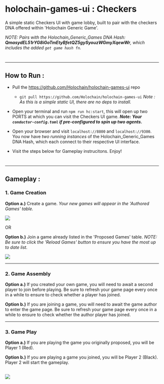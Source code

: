 # holochain-games-ui : Checkers
A simple static Checkers UI with game lobby, built to pair with the checkers DNA offered within 'Holochain Generic Game'.

*NOTE: Pairs with the Holochain_Generic_Games DNA Hash:  **QmasydEL51rYG8iGoTmEtyBfetQZ5gySyouzWGmyXqewWr**, which includes the added `get game hash fn`.*

#
---
## How to Run :
- Pull the https://github.com/Holochain/holochain-games-ui repo
    - `git pull https://github.com/Holochain/holochain-games-ui`
    *Note : As this is a simple static UI, there are no deps to install.*
  
- Open your terminal and run `npm run hc:start`, this will open up two PORTS at which you can visit the Checkers UI game.
   _**Note: Your `conductor-config.toml` if pre-configured to spin up two agents.**_

- Open your browser and visit `localhost://8800` and `localhost://9300`. You now have *two running instances* of the Holochain_Generic_Games DNA Hash, which each connect to their respective UI interface.

- Visit the steps below for Gameplay instrucitons.  Enjoy!
#
---
## Gameplay :

### 1. Game Creation

**Option a.)** Create a game.
*Your new games will appear in the 'Authored Games' table.*

![](https://i.imgur.com/EcGTtH8.png)

OR

**Option b.)** Join a game already listed in the 'Proposed Games' table.
*NOTE: Be sure to click the 'Reload Games' button to ensure you have the most up to date list.*

![](https://i.imgur.com/bcxsXSJ.png)

---
### 2. Game Assembly

**Option a.)** If you created your own game, you will need to await a second player to join before playing. Be sure to refresh your game page every once in a while to ensure to check whether a player has joined.

**Option b.)** If you are joining a game, you will need to await the game author to enter the game page. Be sure to refresh your game page every once in a while to ensure to check whether the author player has joined.

---
### 3. Game Play

**Option a.)** If you are playing the game you originally proposed, you will be Player 1 (Red).

**Option b.)** If you are playing a game you joined, you will be Player 2 (Black). Player 2 will start the gameplay.

![](https://i.imgur.com/1Se7Li2.jpg)
---
